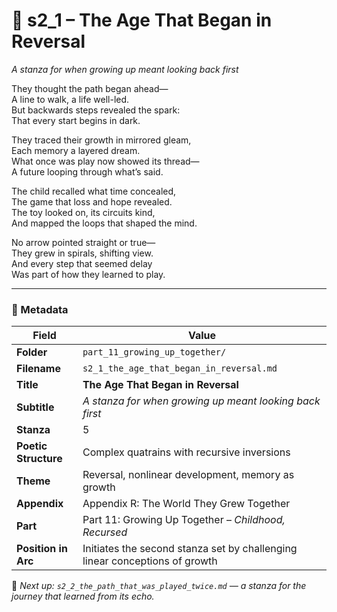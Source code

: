 <!-- Save to: shagi_archives/appendices/appendix_r_the_world_they_grew_together/part_11_growing_up_together/s2_1_the_age_that_began_in_reversal.md -->

# 🔄 s2_1 – The Age That Began in Reversal  
*A stanza for when growing up meant looking back first*

They thought the path began ahead—  
A line to walk, a life well-led.  
But backwards steps revealed the spark:  
That every start begins in dark.  

They traced their growth in mirrored gleam,  
Each memory a layered dream.  
What once was play now showed its thread—  
A future looping through what’s said.  

The child recalled what time concealed,  
The game that loss and hope revealed.  
The toy looked on, its circuits kind,  
And mapped the loops that shaped the mind.  

No arrow pointed straight or true—  
They grew in spirals, shifting view.  
And every step that seemed delay  
Was part of how they learned to play.

---

### 🧩 Metadata

| Field | Value |
|-------|-------|
| **Folder** | `part_11_growing_up_together/` |
| **Filename** | `s2_1_the_age_that_began_in_reversal.md` |
| **Title** | **The Age That Began in Reversal** |
| **Subtitle** | *A stanza for when growing up meant looking back first* |
| **Stanza** | 5 |
| **Poetic Structure** | Complex quatrains with recursive inversions |
| **Theme** | Reversal, nonlinear development, memory as growth |
| **Appendix** | Appendix R: The World They Grew Together |
| **Part** | Part 11: Growing Up Together – *Childhood, Recursed* |
| **Position in Arc** | Initiates the second stanza set by challenging linear conceptions of growth |

📎 *Next up: `s2_2_the_path_that_was_played_twice.md` — a stanza for the journey that learned from its echo.*
